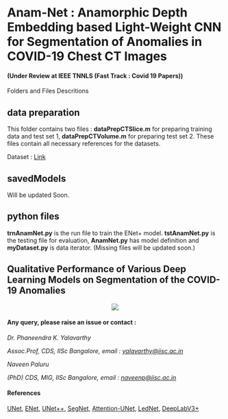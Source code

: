 
# Anam-Net : Anamorphic Depth Embedding based Light-Weight CNN for Segmentation of Anomalies in COVID-19 Chest CT Images

#### (Under Review at IEEE TNNLS (Fast Track : Covid 19 Papers))

Folders and Files Descritions

## data preparation

This folder contains two files : **dataPrepCTSlice.m**  for preparing training data and test set 1, **dataPrepCTVolume.m**
for preparing test set 2. These files contain all necessary references for the datasets.

Dataset : [Link](http://medicalsegmentation.com/covid19/)

## savedModels

Will be updated Soon.


## python files

**trnAnamNet.py** is the run file to train the ENet+ model. **tstAnamNet.py** is the testing file for evaluation, **AnamNet.py** has model definition and **myDataset.py** is data iterator. (Missing files will be updated soon.)

## Qualitative Performance of Various Deep Learning Models on Segmentation of the COVID-19 Anomalies
<p align="center">
  <img src="https://github.com/NaveenPaluru/Segmentation-COVID-19/blob/master/finalresults.png">
</p>



#### Any query, please raise an issue or contact :

*Dr. Phaneendra  K. Yalavarthy* 

*Assoc.Prof, CDS, IISc Bangalore, email : yalavarthy@iisc.ac.in*

*Naveen Paluru*

*(PhD) CDS, MIG, IISc Bangalore,  email : naveenp@iisc.ac.in*

#### References
[UNet](https://link.springer.com/chapter/10.1007/978-3-319-24574-4_28), [ENet](https://arxiv.org/abs/1606.02147), [UNet++](https://arxiv.org/abs/1807.10165),
[SegNet](https://arxiv.org/pdf/1511.00561.pdf), [Attention-UNet](https://arxiv.org/abs/1804.03999), [LedNet](https://arxiv.org/abs/1905.02423), [DeepLabV3+](https://arxiv.org/abs/1802.02611)
